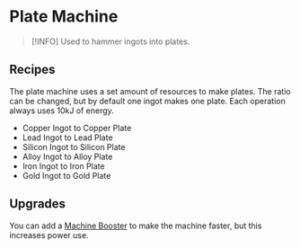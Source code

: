 # Plate Machine

> [!INFO]
> Used to hammer ingots into plates.

## Recipes

The plate machine uses a set amount of resources to make plates. The ratio can be changed, but by default one ingot makes one plate. Each operation always uses 10kJ of energy.

- Copper Ingot to Copper Plate
- Lead Ingot to Lead Plate
- Silicon Ingot to Silicon Plate
- Alloy Ingot to Alloy Plate
- Iron Ingot to Iron Plate
- Gold Ingot to Gold Plate

## Upgrades

You can add a [Machine Booster](/3-machines/machine-booster.md) to make the machine faster, but this increases power use.
